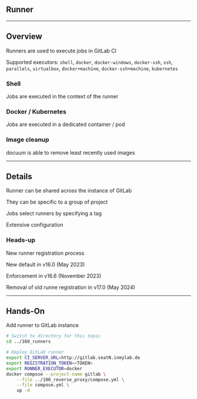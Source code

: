 <!-- .slide: id="gitlab_runner" class="vertical-center" -->

<i class="fa-duotone fa-person-running fa-8x fa-duotone-colors" style="float: right; color: grey;"></i>

## Runner

---

## Overview

<i class="fa-duotone fa-person-running fa-4x fa-duotone-colors" style="float: right;"></i>

Runners [<i class="fa-solid fa-arrow-up-right-from-square"></i>](https://docs.gitlab.com/runner/) are used to execute jobs in GitLab CI

Supported executors: `shell`, `docker`, `docker-windows`, `docker-ssh`, `ssh`, `parallels`, `virtualbox`, `docker+machine`, `docker-ssh+machine`, `kubernetes`

### Shell

Jobs are executed in the context of the runner

### Docker / Kubernetes

Jobs are executed in a dedicated container / pod

### Image cleanup

docuum [<i class="fa-solid fa-arrow-up-right-from-square"></i>](https://github.com/stepchowfun/docuum) is able to remove least recently used images

---

## Details

<i class="fa-duotone fa-person-running fa-4x fa-duotone-colors" style="float: right;"></i>

Runner can be shared across the instance of GitLab

They can be specific to a group of project

Jobs select runners by specifying a tag

Extensive configuration [<i class="fa-solid fa-arrow-up-right-from-square"></i>](https://docs.gitlab.com/runner/configuration/advanced-configuration.html)

### Heads-up

New runner registration process [](https://docs.gitlab.com/ee/architecture/blueprints/runner_tokens/)

New default in v16.0 (May 2023)

Enforcement in v16.6 (November 2023)

Removal of old runne registration in v17.0 (May 2024)

---

## Hands-On

Add runner to GitLab instance

```bash
# Switch to directory for this topic
cd ../160_runners

# Deploy GitLab runner
export CI_SERVER_URL=http://gitlab.seatN.inmylab.de
export REGISTRATION_TOKEN=<TOKEN>
export RUNNER_EXECUTOR=docker
docker compose --project-name gitlab \
    --file ../100_reverse_proxy/compose.yml \
    --file compose.yml \
    up -d
```
